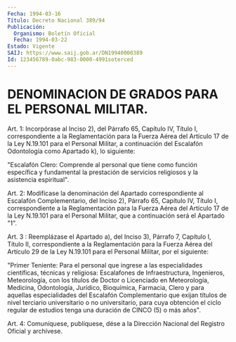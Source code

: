 ```yaml
---
Fecha: 1994-03-16
Título: Decreto Nacional 389/94
Publicación:
  Organismo: Boletín Oficial
  Fecha: 1994-03-22
Estado: Vigente
SAIJ: https://www.saij.gob.ar/DN19940000389
Id: 123456789-0abc-983-0000-4991soterced
---
```

# DENOMINACION DE GRADOS PARA EL PERSONAL MILITAR.

<a id="1"></a>
Art. 1: Incorpórase al Inciso 2), del Párrafo 65, Capítulo IV, Título  I, correspondiente a la Reglamentación para la Fuerza Aérea del Artículo  17  de  la  Ley  N.19.101 para el Personal Militar, a continuación  del  Escalafón  Odontología   como  Apartado  k),  lo siguiente:

"Escalafón  Clero: Comprende al personal que  tiene  como  función específica y fundamental  la  prestación  de servicios religiosos y la asistencia espiritual".

<a id="2"></a>
Art. 2: Modifícase la denominación del Apartado correspondiente al Escalafón  Complementario,  del  Inciso 2), Párrafo 65, Capítulo IV, Título I, correspondiente a la Reglamentación  para  la  Fuerza Aérea  del Artículo 17 de la Ley N.19.101 para el Personal Militar, que a continuación será el Apartado "1".

<a id="3"></a>
Art. 3 : Reemplázase el Apartado a), del Inciso 3), Párrafo 7, Capítulo  I, Título II, correspondiente a la Reglamentación para la Fuerza Aérea  del  Artículo  29 de la Ley N.19.101 para el Personal Militar, por el siguiente:

"Primer Teniente: Para el personal que ingrese a las especialidades científicas, técnicas  y  religiosa:  Escalafones de Infraestructura,  Ingenieros,  Meteorología,  con  los  títulos  de Doctor    o  Licenciado  en  Meteorología,  Medicina,  Odontología, Jurídico, Bioquímica, Farmacia, Clero y para aquellas especialidades  del  Escalafón Complementario que exijan títulos de nivel  terciario  universitario   o  no  universitario,  para  cuya obtención el ciclo regular de estudios  tenga una duración de CINCO (5) o más años".

<a id="4"></a>
Art.  4: Comuníquese, publíquese, dése a la Dirección Nacional del Registro Oficial y archívese.